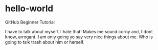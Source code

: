 hello-world
===========

GitHub Beginner Tutorial

I have to talk about myself. I hate that! Makes me sound corny and, I dont know, arrogant. I am only going yo say very nice things about me. Who is going to talk trash about him or herself.
